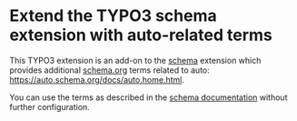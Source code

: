 # Extend the TYPO3 schema extension with auto-related terms

This TYPO3 extension is an add-on to the
[schema](https://extensions.typo3.org/extension/schema) extension
which provides additional [schema.org](https://schema.org/) terms
related to auto: https://auto.schema.org/docs/auto.home.html.

You can use the terms as described in the
[schema documentation](https://docs.typo3.org/p/brotkrueml/schema/master/en-us/)
without further configuration.
